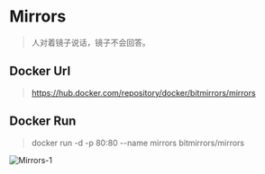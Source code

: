 # Mirrors

> 人对着镜子说话，镜子不会回答。

## Docker Url

> https://hub.docker.com/repository/docker/bitmirrors/mirrors

## Docker Run

> docker run -d -p 80:80 --name mirrors bitmirrors/mirrors

![Mirrors-1](https://user-images.githubusercontent.com/78424351/185891925-483faa3b-b22e-495f-bb2e-0490c716a46c.png)
